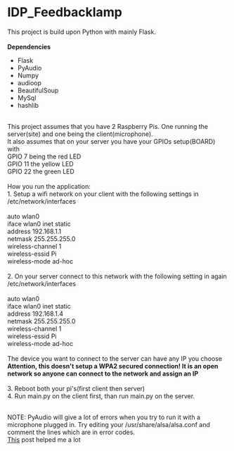 # IDP_Feedbacklamp
This project is build upon Python with mainly Flask.<br><br>
<b>Dependencies</b>
<ul>
<li>Flask</li>
<li>PyAudio</li>
<li>Numpy</li>
<li>audioop</li>
<li>BeautifulSoup</li>
<li>MySql</li>
<li>hashlib</li>
</ul>
<br>This project assumes that you have 2 Raspberry Pis. One running the server(site) and one being the client(microphone).
<br>It also assumes that on your server you have your GPIOs setup(BOARD) with<br>
GPIO 7 being the red LED<br>
GPIO 11 the yellow LED<br> 
GPIO 22 the green LED<br><br>
How you run the application:<br>
1. Setup a wifi network on your client with the following settings in /etc/network/interfaces<br><br>
auto wlan0<br>
iface wlan0 inet static<br>
address 192.168.1.1<br>
netmask 255.255.255.0<br>
wireless-channel 1<br>
wireless-essid Pi<br>
wireless-mode ad-hoc<br><br>
2. On your server connect to this network with the following setting in again /etc/network/interfaces<br><br>
auto wlan0<br>
iface wlan0 inet static<br>
address 192.168.1.4<br>
netmask 255.255.255.0<br>
wireless-channel 1<br>
wireless-essid Pi<br>
wireless-mode ad-hoc<br><br>
The device you want to connect to the server can have any IP you choose<br>
<b>Attention, this doesn't setup a WPA2 secured connection! It is an open network so anyone can connect to the network and assign an IP</b><br><br>
3. Reboot both your pi's(first client then server)<br>
4. Run main.py on the client first, than run main.py on the server.<br><br>

NOTE: PyAudio will give a lot of errors when you try to run it with a microphone plugged in. Try editing your /usr/share/alsa/alsa.conf and comment the lines which are in error codes.<br>
<a href='https://stackoverflow.com/questions/7088672/pyaudio-working-but-spits-out-error-messages-each-time' >This</a> post helped me a lot
